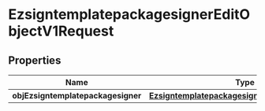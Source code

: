 
# EzsigntemplatepackagesignerEditObjectV1Request

## Properties
| Name | Type | Description | Notes |
| ------------ | ------------- | ------------- | ------------- |
| **objEzsigntemplatepackagesigner** | [**EzsigntemplatepackagesignerRequestCompound**](EzsigntemplatepackagesignerRequestCompound.md) |  |  |



